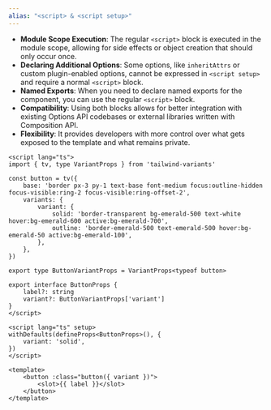 ```yaml
---
alias: "<script> & <script setup>"
---
```


- **Module Scope Execution**: The regular `<script>` block is executed in the module scope, allowing for side effects or object creation that should only occur once.
- **Declaring Additional Options**: Some options, like `inheritAttrs` or custom plugin-enabled options, cannot be expressed in `<script setup>` and require a normal `<script>` block.
- **Named Exports**: When you need to declare named exports for the component, you can use the regular `<script>` block.
- **Compatibility**: Using both blocks allows for better integration with existing Options API codebases or external libraries written with Composition API.
- **Flexibility**: It provides developers with more control over what gets exposed to the template and what remains private.
<template>
  <button @click="handleClick" :disabled="disabled">
    {{ label }}
  </button>
</template>

```vue
<script lang="ts">
import { tv, type VariantProps } from 'tailwind-variants'

const button = tv({
    base: 'border px-3 py-1 text-base font-medium focus:outline-hidden focus-visible:ring-2 focus-visible:ring-offset-2',
    variants: {
        variant: {
            solid: 'border-transparent bg-emerald-500 text-white hover:bg-emerald-600 active:bg-emerald-700',
            outline: 'border-emerald-500 text-emerald-500 hover:bg-emerald-50 active:bg-emerald-100',
        },
    },
})

export type ButtonVariantProps = VariantProps<typeof button>

export interface ButtonProps {
    label?: string
    variant?: ButtonVariantProps['variant']
}
</script>

<script lang="ts" setup>
withDefaults(defineProps<ButtonProps>(), {
    variant: 'solid',
})
</script>

<template>
    <button :class="button({ variant })">
        <slot>{{ label }}</slot>
    </button>
</template>
```
